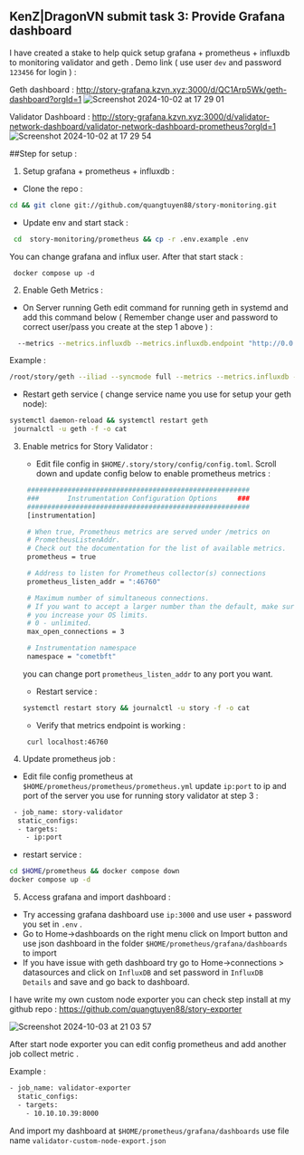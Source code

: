 ## KenZ|DragonVN submit task 3: Provide Grafana dashboard

I have created a stake to help quick setup grafana + prometheus + influxdb to monitoring validator and geth .
Demo link ( use user `dev` and password `123456` for login ) : 

Geth dashboard : http://story-grafana.kzvn.xyz:3000/d/QC1Arp5Wk/geth-dashboard?orgId=1
![Screenshot 2024-10-02 at 17 29 01](https://github.com/user-attachments/assets/4c34a8ba-e0f2-4caf-b3c7-472d05ebcd0d)

Validator Dashboard : http://story-grafana.kzvn.xyz:3000/d/validator-network-dashboard/validator-network-dashboard-prometheus?orgId=1
![Screenshot 2024-10-02 at 17 29 54](https://github.com/user-attachments/assets/9eacb18c-ce33-42dc-ba05-5647fdbfec22)

##Step for setup : 


1. Setup grafana + prometheus + influxdb : 
 - Clone the repo : 
  ```bash
  cd && git clone git://github.com/quangtuyen88/story-monitoring.git
  ```
- Update env and start stack : 
 ```bash
  cd  story-monitoring/prometheus && cp -r .env.example .env
  ```
 You can change grafana and influx user. After that start stack :
 ```
  docker compose up -d
 ```

2. Enable Geth Metrics : 
 - On Server running Geth edit command for running geth in systemd and add this command below ( Remember change user and password to correct user/pass you create at the step 1 above ) : 
  ```bash
    --metrics --metrics.influxdb --metrics.influxdb.endpoint "http://0.0.0.0:8086" --metrics.influxdb.username "geth" --metrics.influxdb.password "your_password"
  ```
  Example : 
  ```bash
  /root/story/geth --iliad --syncmode full --metrics --metrics.influxdb --metrics.influxdb.endpoint "http://127.0.0.1:8086" --metrics.influxdb.username "geth" --metrics.influxdb.password "nimda321"
  ```
  - Restart geth service ( change service name you use for setup your geth node): 
  ```bash
  systemctl daemon-reload && systemctl restart geth
   journalctl -u geth -f -o cat
  ```
3. Enable metrics for Story Validator :  
   -  Edit file config in `$HOME/.story/story/config/config.toml`. Scroll down and update config below to enable prometheus metrics : 
   ```bash
    #######################################################
    ###       Instrumentation Configuration Options     ###
    #######################################################
    [instrumentation]

    # When true, Prometheus metrics are served under /metrics on
    # PrometheusListenAddr.
    # Check out the documentation for the list of available metrics.
    prometheus = true

    # Address to listen for Prometheus collector(s) connections
    prometheus_listen_addr = ":46760"

    # Maximum number of simultaneous connections.
    # If you want to accept a larger number than the default, make sure
    # you increase your OS limits.
    # 0 - unlimited.
    max_open_connections = 3

    # Instrumentation namespace
    namespace = "cometbft"
    ```
    you can change port `prometheus_listen_addr` to any port you want.

   - Restart service : 
    ```bash
    systemctl restart story && journalctl -u story -f -o cat
    ```
   - Verify that metrics endpoint is working : 
   ```
    curl localhost:46760
   ```
4. Update prometheus job : 
  - Edit file config prometheus at `$HOME/prometheus/prometheus/prometheus.yml` update `ip:port` to ip and port of the server you use for running story validator at step 3 :
  ```bash
   - job_name: story-validator
    static_configs:
    - targets:
      - ip:port
  ```
  - restart service : 
  ```bash
  cd $HOME/prometheus && docker compose down 
  docker compose up -d
  ```

5. Access grafana and import dashboard : 
 - Try accessing grafana dashboard use `ip:3000` and use user + password you set in `.env` .
 - Go to Home->dashboards on the right menu click on Import button and use json dashboard in the folder  `$HOME/prometheus/grafana/dashboards` to import
 - If you have issue with geth dashboard try go to Home->connections > datasources and click on `InfluxDB` and set password in `InfluxDB Details` and save and go back to dashboard.




I have write my own custom node exporter you can check step install at my github repo : https://github.com/quangtuyen88/story-exporter

![Screenshot 2024-10-03 at 21 03 57](https://github.com/user-attachments/assets/40e915c2-8fc9-482b-9671-92ef0fe3ed68)


After start node exporter you can edit config prometheus and add another job collect metric .

Example : 

```bash
- job_name: validator-exporter
  static_configs:
  - targets:
    - 10.10.10.39:8000
```
And import my dashboard at `$HOME/prometheus/grafana/dashboards` use file name `validator-custom-node-export.json`


